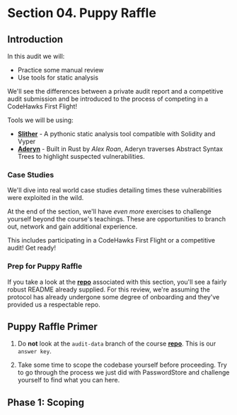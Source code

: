 # Section 04. Puppy Raffle

## Introduction

In this audit we will:

- Practice some manual review
- Use tools for static analysis

We'll see the differences between a private audit report and a competitive audit submission and be introduced to the process of competing in a CodeHawks First Flight!

Tools we will be using:

- **[Slither](https://github.com/crytic/slither)** - A pythonic static analysis tool compatible with Solidity and Vyper
- **[Aderyn](https://github.com/Cyfrin/aderyn)** - Built in Rust by _Alex Roan_, Aderyn traverses Abstract Syntax Trees to highlight suspected vulnerabilities.

### Case Studies

We'll dive into real world case studies detailing times these vulnerabilities were exploited in the wild.

At the end of the section, we'll have _even more_ exercises to challenge yourself beyond the course's teachings. These are opportunities to branch out, network and gain additional experience.

This includes participating in a CodeHawks First Flight or a competitive audit! Get ready!

### Prep for Puppy Raffle

If you take a look at the **[repo](https://github.com/Cyfrin/4-puppy-raffle-audit)** associated with this section, you'll see a fairly robust README already supplied. For this review, we're assuming the protocol has already undergone some degree of onboarding and they've provided us a respectable repo.

## Puppy Raffle Primer

1. Do **not** look at the `audit-data` branch of the course **[repo](https://github.com/Cyfrin/4-puppy-raffle-audit)**. This is our `answer key`.

2. Take some time to scope the codebase yourself before proceeding. Try to go through the process we just did with PasswordStore and challenge yourself to find what you can here.

## Phase 1: Scoping
